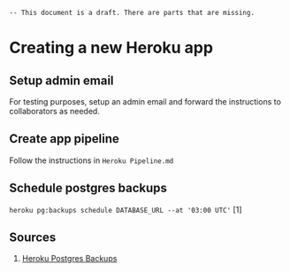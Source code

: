     -- This document is a draft. There are parts that are missing.

# Creating a new Heroku app

## Setup admin email

For testing purposes, setup an admin email and forward the instructions to collaborators as needed.

## Create app pipeline

Follow the instructions in `Heroku Pipeline.md`

## Schedule postgres backups

`heroku pg:backups schedule DATABASE_URL --at '03:00 UTC'` [1]

## Sources

1. [Heroku Postgres Backups](https://devcenter.heroku.com/articles/heroku-postgres-backups)
